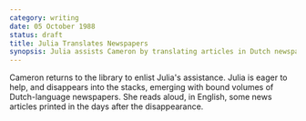 ```yaml
---
category: writing
date: 05 October 1988
status: draft
title: Julia Translates Newspapers
synopsis: Julia assists Cameron by translating articles in Dutch newspaper archives. 
---
```



Cameron returns to the library to enlist Julia's
assistance. Julia is eager to help, and disappears into the stacks,
emerging with bound volumes of Dutch-language newspapers. She reads
aloud, in English, some news articles printed in the days after the
disappearance.
